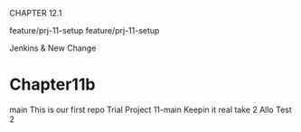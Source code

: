 CHAPTER 12.1

feature/prj-11-setup
feature/prj-11-setup

Jenkins & New Change
# Chapter11b

main
This is our first repo
Trial Project 11-main
Keepin it real
take 2
Allo
Test 2
